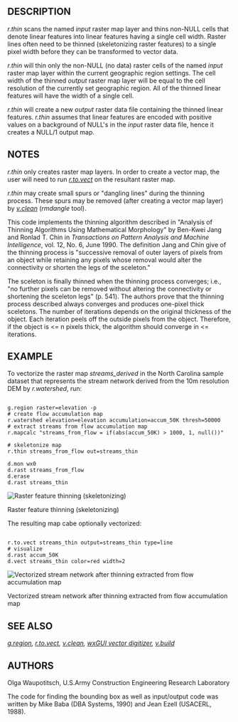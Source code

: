 
## DESCRIPTION

*r.thin* scans the named *input* raster map layer and
thins non-NULL cells that denote linear features into linear features
having a single cell width. Raster lines often need to be thinned
(skeletonizing raster features) to a single pixel width before they can
be transformed to vector data.

*r.thin* will thin only the non-NULL (no data) raster cells
of the named *input* raster map layer within the current
geographic region settings. The cell width of the thinned
*output* raster map layer will be equal to the cell
resolution of the currently set geographic region. All of
the thinned linear features will have the width of a single
cell.

*r.thin* will create a new *output* raster
data file containing the thinned linear features.
*r.thin* assumes that linear features are encoded
with positive values on a background of NULL's in the
*input* raster data file, hence it creates a NULL/1
output map.

## NOTES

*r.thin* only creates raster map layers. In order to
create a vector map, the user will need to run
*[r.to.vect](r.to.vect.html)*
on the resultant raster map.

*r.thin* may create small spurs or "dangling lines"
during the thinning process. These spurs may be removed
(after creating a vector map layer) by
*[v.clean](v.clean.html)* (*rmdangle*
tool).

This code implements the thinning algorithm described in
"Analysis of Thinning Algorithms Using Mathematical
Morphology" by Ben-Kwei Jang and Ronlad T. Chin in
*Transactions on Pattern Analysis and Machine
Intelligence*, vol. 12, No. 6, June 1990. The
definition Jang and Chin give of the thinning process is
"successive removal of outer layers of pixels from an
object while retaining any pixels whose removal would alter
the connectivity or shorten the legs of the sceleton."

The sceleton is finally thinned when the thinning process
converges; i.e., "no further pixels can be removed without
altering the connectivity or shortening the sceleton legs"
(p. 541). The authors prove that the thinning process
described always converges and produces one-pixel thick
sceletons. The number of iterations depends on the
original thickness of the object. Each iteration peels off
the outside pixels from the object. Therefore, if the
object is <= n pixels thick, the algorithm should
converge in <= iterations.

## EXAMPLE

To vectorize the raster map *streams\_derived* in the North
Carolina sample dataset that represents the stream network derived from
the 10m resolution DEM by *r.watershed*, run:

```

g.region raster=elevation -p
# create flow accumulation map
r.watershed elevation=elevation accumulation=accum_50K thresh=50000
# extract streams from flow accumulation map
r.mapcalc "streams_from_flow = if(abs(accum_50K) > 1000, 1, null())"

# skeletonize map
r.thin streams_from_flow out=streams_thin

d.mon wx0
d.rast streams_from_flow
d.erase
d.rast streams_thin

```

![Raster feature thinning (skeletonizing)](r_thin_network.png)

Raster feature thinning (skeletonizing)

The resulting map cabe optionally vectorized:

```

r.to.vect streams_thin output=streams_thin type=line
# visualize
d.rast accum_50K
d.vect streams_thin color=red width=2

```

![Vectorized stream network after thinning extracted from flow accumulation map](r_thin_vectorized.png)

Vectorized stream network after thinning extracted from flow accumulation map

## SEE ALSO

*[g.region](g.region.html),
[r.to.vect](r.to.vect.html),
[v.clean](v.clean.html),
[wxGUI vector digitizer](wxGUI.vdigit.html),
[v.build](v.build.html)*

## AUTHORS

Olga Waupotitsch, U.S.Army Construction Engineering Research Laboratory

The code for finding the bounding box as well as input/output code
was written by Mike Baba (DBA Systems, 1990) and Jean Ezell (USACERL, 1988).
